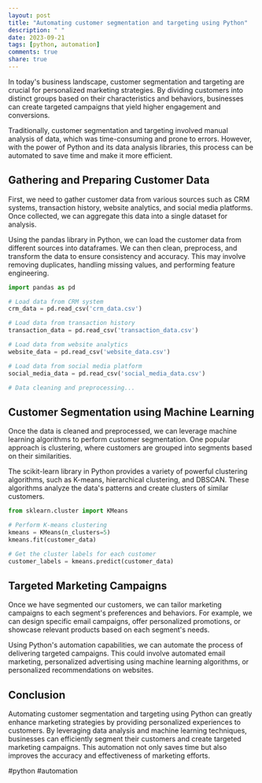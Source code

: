 ```yaml
---
layout: post
title: "Automating customer segmentation and targeting using Python"
description: " "
date: 2023-09-21
tags: [python, automation]
comments: true
share: true
---
```


In today's business landscape, customer segmentation and targeting are crucial for personalized marketing strategies. By dividing customers into distinct groups based on their characteristics and behaviors, businesses can create targeted campaigns that yield higher engagement and conversions. 

Traditionally, customer segmentation and targeting involved manual analysis of data, which was time-consuming and prone to errors. However, with the power of Python and its data analysis libraries, this process can be automated to save time and make it more efficient.

## Gathering and Preparing Customer Data

First, we need to gather customer data from various sources such as CRM systems, transaction history, website analytics, and social media platforms. Once collected, we can aggregate this data into a single dataset for analysis.

Using the pandas library in Python, we can load the customer data from different sources into dataframes. We can then clean, preprocess, and transform the data to ensure consistency and accuracy. This may involve removing duplicates, handling missing values, and performing feature engineering.

```python
import pandas as pd

# Load data from CRM system
crm_data = pd.read_csv('crm_data.csv')

# Load data from transaction history
transaction_data = pd.read_csv('transaction_data.csv')

# Load data from website analytics
website_data = pd.read_csv('website_data.csv')

# Load data from social media platform
social_media_data = pd.read_csv('social_media_data.csv')

# Data cleaning and preprocessing...
```

## Customer Segmentation using Machine Learning

Once the data is cleaned and preprocessed, we can leverage machine learning algorithms to perform customer segmentation. One popular approach is clustering, where customers are grouped into segments based on their similarities.

The scikit-learn library in Python provides a variety of powerful clustering algorithms, such as K-means, hierarchical clustering, and DBSCAN. These algorithms analyze the data's patterns and create clusters of similar customers.

```python
from sklearn.cluster import KMeans

# Perform K-means clustering
kmeans = KMeans(n_clusters=5)
kmeans.fit(customer_data)

# Get the cluster labels for each customer
customer_labels = kmeans.predict(customer_data)
```

## Targeted Marketing Campaigns

Once we have segmented our customers, we can tailor marketing campaigns to each segment's preferences and behaviors. For example, we can design specific email campaigns, offer personalized promotions, or showcase relevant products based on each segment's needs.

Using Python's automation capabilities, we can automate the process of delivering targeted campaigns. This could involve automated email marketing, personalized advertising using machine learning algorithms, or personalized recommendations on websites.

## Conclusion

Automating customer segmentation and targeting using Python can greatly enhance marketing strategies by providing personalized experiences to customers. By leveraging data analysis and machine learning techniques, businesses can efficiently segment their customers and create targeted marketing campaigns. This automation not only saves time but also improves the accuracy and effectiveness of marketing efforts.

#python #automation
